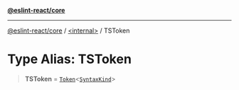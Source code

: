 [**@eslint-react/core**](../../README.md)

***

[@eslint-react/core](../../README.md) / [\<internal\>](../README.md) / TSToken

# Type Alias: TSToken

> **TSToken** = [`Token`](../interfaces/Token.md)\<[`SyntaxKind`](../enumerations/SyntaxKind.md)\>
